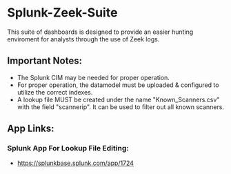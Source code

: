 # Splunk-Zeek-Suite
This suite of dashboards is designed to provide an easier hunting enviroment for analysts through the use of Zeek logs.

## Important Notes:
- The Splunk CIM may be needed for proper operation.
- For proper operation, the datamodel must be uploaded & configured to utilize the correct indexes.
- A lookup file MUST be created under the name "Known_Scanners.csv" with the field "scannerip". It can be used to filter out all known scanners.

## App Links:
### Splunk App For Lookup File Editing:
- https://splunkbase.splunk.com/app/1724
